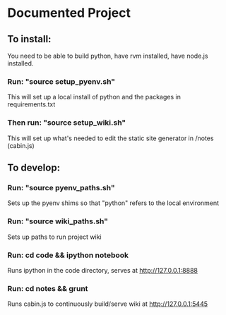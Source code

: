 Documented Project
==================

## To install: 

You need to be able to build python, have rvm installed, have node.js installed.

### Run: "source setup_pyenv.sh"

This will set up a local install of python and the packages in requirements.txt

### Then run: "source setup_wiki.sh"

This will set up what's needed to edit the static site generator in /notes (cabin.js)

## To develop:

### Run: "source pyenv_paths.sh"

Sets up the pyenv shims so that "python" refers to the local environment

### Run: "source wiki_paths.sh"

Sets up paths to run project wiki

### Run: cd code && ipython notebook

Runs ipython in the code directory, serves at http://127.0.0.1:8888

### Run: cd notes && grunt

Runs cabin.js to continuously build/serve wiki at http://127.0.0.1:5445
